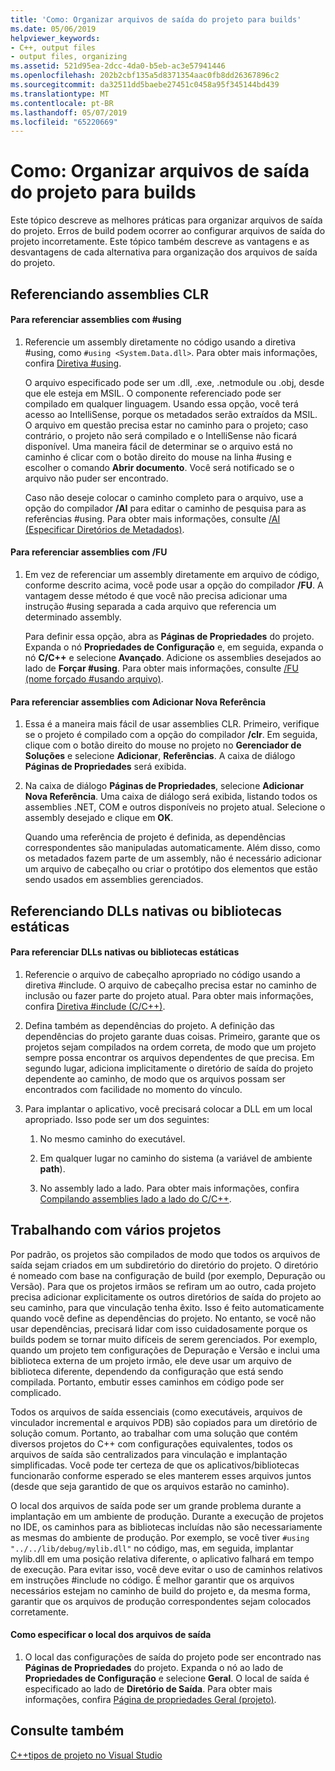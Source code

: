 ```yaml
---
title: 'Como: Organizar arquivos de saída do projeto para builds'
ms.date: 05/06/2019
helpviewer_keywords:
- C++, output files
- output files, organizing
ms.assetid: 521d95ea-2dcc-4da0-b5eb-ac3e57941446
ms.openlocfilehash: 202b2cbf135a5d8371354aac0fb8dd26367896c2
ms.sourcegitcommit: da32511dd5baebe27451c0458a95f345144bd439
ms.translationtype: MT
ms.contentlocale: pt-BR
ms.lasthandoff: 05/07/2019
ms.locfileid: "65220669"
---
```

# <a name="how-to-organize-project-output-files-for-builds"></a>Como: Organizar arquivos de saída do projeto para builds

Este tópico descreve as melhores práticas para organizar arquivos de saída do projeto. Erros de build podem ocorrer ao configurar arquivos de saída do projeto incorretamente. Este tópico também descreve as vantagens e as desvantagens de cada alternativa para organização dos arquivos de saída do projeto.

## <a name="referencing-clr-assemblies"></a>Referenciando assemblies CLR

#### <a name="to-reference-assemblies-with-using"></a>Para referenciar assemblies com #using

1. Referencie um assembly diretamente no código usando a diretiva #using, como `#using <System.Data.dll>`. Para obter mais informações, confira [Diretiva #using](../preprocessor/hash-using-directive-cpp.md).

   O arquivo especificado pode ser um .dll, .exe, .netmodule ou .obj, desde que ele esteja em MSIL. O componente referenciado pode ser compilado em qualquer linguagem. Usando essa opção, você terá acesso ao IntelliSense, porque os metadados serão extraídos da MSIL. O arquivo em questão precisa estar no caminho para o projeto; caso contrário, o projeto não será compilado e o IntelliSense não ficará disponível. Uma maneira fácil de determinar se o arquivo está no caminho é clicar com o botão direito do mouse na linha #using e escolher o comando **Abrir documento**. Você será notificado se o arquivo não puder ser encontrado.

   Caso não deseje colocar o caminho completo para o arquivo, use a opção do compilador **/AI** para editar o caminho de pesquisa para as referências #using. Para obter mais informações, consulte [/AI (Especificar Diretórios de Metadados)](reference/ai-specify-metadata-directories.md).

#### <a name="to-reference-assemblies-with-fu"></a>Para referenciar assemblies com /FU

1. Em vez de referenciar um assembly diretamente em arquivo de código, conforme descrito acima, você pode usar a opção do compilador **/FU**. A vantagem desse método é que você não precisa adicionar uma instrução #using separada a cada arquivo que referencia um determinado assembly.

   Para definir essa opção, abra as **Páginas de Propriedades** do projeto. Expanda o nó **Propriedades de Configuração** e, em seguida, expanda o nó **C/C++** e selecione **Avançado**. Adicione os assemblies desejados ao lado de **Forçar #using**. Para obter mais informações, consulte [/FU (nome forçado #usando arquivo)](reference/fu-name-forced-hash-using-file.md).

#### <a name="to-reference-assemblies-with-add-new-reference"></a>Para referenciar assemblies com Adicionar Nova Referência

1. Essa é a maneira mais fácil de usar assemblies CLR. Primeiro, verifique se o projeto é compilado com a opção do compilador **/clr**. Em seguida, clique com o botão direito do mouse no projeto no **Gerenciador de Soluções** e selecione **Adicionar**, **Referências**. A caixa de diálogo **Páginas de Propriedades** será exibida.

1. Na caixa de diálogo **Páginas de Propriedades**, selecione **Adicionar Nova Referência**. Uma caixa de diálogo será exibida, listando todos os assemblies .NET, COM e outros disponíveis no projeto atual. Selecione o assembly desejado e clique em **OK**.

   Quando uma referência de projeto é definida, as dependências correspondentes são manipuladas automaticamente. Além disso, como os metadados fazem parte de um assembly, não é necessário adicionar um arquivo de cabeçalho ou criar o protótipo dos elementos que estão sendo usados em assemblies gerenciados.

## <a name="referencing-native-dlls-or-static-libraries"></a>Referenciando DLLs nativas ou bibliotecas estáticas

#### <a name="to-reference-native-dlls-or-static-libraries"></a>Para referenciar DLLs nativas ou bibliotecas estáticas

1. Referencie o arquivo de cabeçalho apropriado no código usando a diretiva #include. O arquivo de cabeçalho precisa estar no caminho de inclusão ou fazer parte do projeto atual. Para obter mais informações, confira [Diretiva #include (C/C++)](../preprocessor/hash-include-directive-c-cpp.md).

1. Defina também as dependências do projeto. A definição das dependências do projeto garante duas coisas. Primeiro, garante que os projetos sejam compilados na ordem correta, de modo que um projeto sempre possa encontrar os arquivos dependentes de que precisa. Em segundo lugar, adiciona implicitamente o diretório de saída do projeto dependente ao caminho, de modo que os arquivos possam ser encontrados com facilidade no momento do vínculo.

1. Para implantar o aplicativo, você precisará colocar a DLL em um local apropriado. Isso pode ser um dos seguintes:

   1. No mesmo caminho do executável.

   1. Em qualquer lugar no caminho do sistema (a variável de ambiente **path**).

   1. No assembly lado a lado. Para obter mais informações, confira [Compilando assemblies lado a lado do C/C++](building-c-cpp-side-by-side-assemblies.md).

## <a name="working-with-multiple-projects"></a>Trabalhando com vários projetos

Por padrão, os projetos são compilados de modo que todos os arquivos de saída sejam criados em um subdiretório do diretório do projeto. O diretório é nomeado com base na configuração de build (por exemplo, Depuração ou Versão). Para que os projetos irmãos se refiram um ao outro, cada projeto precisa adicionar explicitamente os outros diretórios de saída do projeto ao seu caminho, para que vinculação tenha êxito. Isso é feito automaticamente quando você define as dependências do projeto. No entanto, se você não usar dependências, precisará lidar com isso cuidadosamente porque os builds podem se tornar muito difíceis de serem gerenciados. Por exemplo, quando um projeto tem configurações de Depuração e Versão e inclui uma biblioteca externa de um projeto irmão, ele deve usar um arquivo de biblioteca diferente, dependendo da configuração que está sendo compilada. Portanto, embutir esses caminhos em código pode ser complicado.

Todos os arquivos de saída essenciais (como executáveis, arquivos de vinculador incremental e arquivos PDB) são copiados para um diretório de solução comum. Portanto, ao trabalhar com uma solução que contém diversos projetos do C++ com configurações equivalentes, todos os arquivos de saída são centralizados para vinculação e implantação simplificadas. Você pode ter certeza de que os aplicativos/bibliotecas funcionarão conforme esperado se eles manterem esses arquivos juntos (desde que seja garantido de que os arquivos estarão no caminho).

O local dos arquivos de saída pode ser um grande problema durante a implantação em um ambiente de produção. Durante a execução de projetos no IDE, os caminhos para as bibliotecas incluídas não são necessariamente as mesmas do ambiente de produção. Por exemplo, se você tiver `#using "../../lib/debug/mylib.dll"` no código, mas, em seguida, implantar mylib.dll em uma posição relativa diferente, o aplicativo falhará em tempo de execução. Para evitar isso, você deve evitar o uso de caminhos relativos em instruções #include no código. É melhor garantir que os arquivos necessários estejam no caminho de build do projeto e, da mesma forma, garantir que os arquivos de produção correspondentes sejam colocados corretamente.

#### <a name="how-to-specify-where-output-files-go"></a>Como especificar o local dos arquivos de saída

1. O local das configurações de saída do projeto pode ser encontrado nas **Páginas de Propriedades** do projeto. Expanda o nó ao lado de **Propriedades de Configuração** e selecione **Geral**. O local de saída é especificado ao lado de **Diretório de Saída**. Para obter mais informações, confira [Página de propriedades Geral (projeto)](reference/general-property-page-project.md).

## <a name="see-also"></a>Consulte também

[C++tipos de projeto no Visual Studio](reference/visual-cpp-project-types.md)
